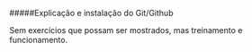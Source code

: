 #####Explicação e instalação do Git/Github


Sem exercícios que possam ser mostrados, mas treinamento e funcionamento.
